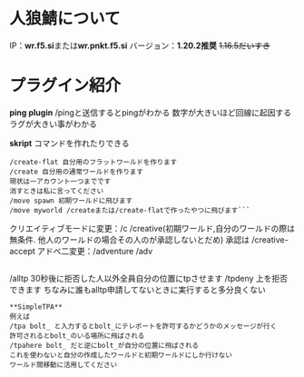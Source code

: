# 人狼鯖について
IP：**wr.f5.si**または**wr.pnkt.f5.si**
バージョン：**1.20.2推奨** ~~1.16.5だいすき~~

# プラグイン紹介
**ping plugin**
/pingと送信するとpingがわかる
数字が大きいほど回線に起因するラグが大きい事がわかる

**skript**
コマンドを作れたりできる

```
/create-flat 自分用のフラットワールドを作ります
/create 自分用の通常ワールドを作ります
現状は一アカウント一つまでです
消すときは私に言ってください
/move spawn 初期ワールドに飛びます
/move myworld /createまたは/create-flatで作ったやつに飛びます```
```
クリエイティブモードに変更：/c /creative(初期ワールド,自分のワールドの際は無条件. 他人のワールドの場合その人のが承認しないとだめ) 
承認は /creative-accept
アドベ二変更：/adventure /adv
```

```
/alltp 30秒後に拒否した人以外全員自分の位置にtpさせます
/tpdeny 上を拒否できます ちなみに誰もalltp申請してないときに実行すると多分良くない
```
**SimpleTPA**
例えば
/tpa bolt_ と入力するとbolt_にテレポートを許可するかどうかのメッセージが行く
許可されるとbolt_のいる場所に飛ばされる
/tpahere bolt_ だと逆にbolt_が自分の位置に飛ばされる
これを使わないと自分の作成したワールドと初期ワールドにしか行けない
ワールド間移動に活用してください

